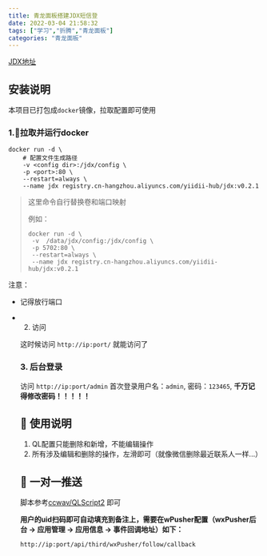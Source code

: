 ```yaml
---
title: 青龙面板搭建JDX短信登
date: 2022-03-04 21:58:32
tags: ["学习","折腾","青龙面板"]
categories: "青龙面板"
---
```


 <!-- more -->

[JDX地址](https://github.com/wangyiidii/jdx)

## 安装说明

本项目已打包成`docker`镜像，拉取配置即可使用

### 1.🐋拉取并运行docker

```shell
docker run -d \
    # 配置文件生成路径
    -v <config dir>:/jdx/config \
    -p <port>:80 \
    --restart=always \
    --name jdx registry.cn-hangzhou.aliyuncs.com/yiidii-hub/jdx:v0.2.1
```

>这里命令自行替换卷和端口映射
>
>例如：
>
>```shell
>docker run -d \
>  -v  /data/jdx/config:/jdx/config \
>  -p 5702:80 \
>  --restart=always \
>  --name jdx registry.cn-hangzhou.aliyuncs.com/yiidii-hub/jdx:v0.2.1
>```

注意：

- 记得放行端口

- 2. 访问

  这时候访问 `http://ip:port/` 就能访问了

  ### 3. 后台登录

  访问 `http://ip:port/admin` 首次登录用户名：`admin`, 密码：`123465`, **千万记得修改密码！！！！！**

  ## 📃 使用说明

  1. QL配置只能删除和新增，不能编辑操作
  2. 所有涉及编辑和删除的操作，左滑即可（就像微信删除最近联系人一样...）

  ## 📌 一对一推送

  脚本参考[ccwav/QLScript2](https://github.com/ccwav/QLScript2) 即可

  **用户的uid扫码即可自动填充到备注上，需要在wPusher配置（wxPusher后台 -> 应用管理 -> 应用信息 -> 事件回调地址）如下：**

  ```
  http://ip:port/api/third/wxPusher/follow/callback
  ```
